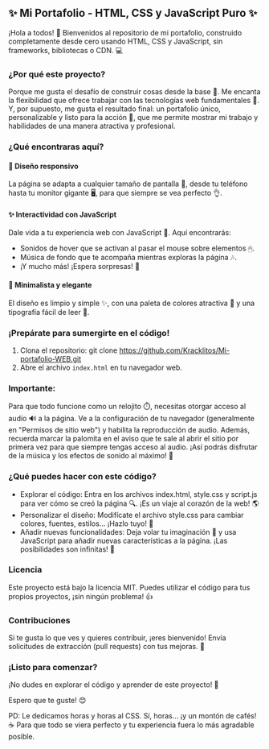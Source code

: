 ## ✨ Mi Portafolio - HTML, CSS y JavaScript Puro ✨

¡Hola a todos! 👋 Bienvenidos al repositorio de mi portafolio, construido completamente desde cero usando HTML, CSS y JavaScript, sin frameworks, bibliotecas o CDN. 💻

### ¿Por qué este proyecto?

Porque me gusta el desafío de construir cosas desde la base 💪. Me encanta la flexibilidad que ofrece trabajar con las tecnologías web fundamentales 🧠. Y, por supuesto, me gusta el resultado final: un portafolio único, personalizable y listo para la acción 🚀, que me permite mostrar mi trabajo y habilidades de una manera atractiva y profesional.

### ¿Qué encontraras aquí?

#### 🚀 Diseño responsivo

La página se adapta a cualquier tamaño de pantalla 📱, desde tu teléfono hasta tu monitor gigante 🖥, para que siempre se vea perfecto 👌. 

#### ✨ Interactividad con JavaScript

Dale vida a tu experiencia web con JavaScript 🤩. Aquí encontrarás:

* Sonidos de hover que se activan al pasar el mouse sobre elementos 🖱.
* Música de fondo que te acompaña mientras exploras la página 🎶.
* ¡Y mucho más! ¡Espera sorpresas! 🎉

#### 🎨 Minimalista y elegante

El diseño es limpio y simple ✨, con una paleta de colores atractiva 🎨 y una tipografía fácil de leer 📖. 

### ¡Prepárate para sumergirte en el código!

1. Clona el repositorio: git clone https://github.com/Kracklitos/Mi-portafolio-WEB.git
2. Abre el archivo `index.html` en tu navegador web.

### Importante:

Para que todo funcione como un relojito ⏱️, necesitas otorgar acceso al audio 🔊 a la página. Ve a la configuración de tu navegador (generalmente en "Permisos de sitio web") y habilita la reproducción de audio. Además, recuerda marcar la palomita en el aviso que te sale al abrir el sitio por primera vez para que siempre tengas acceso al audio. ¡Así podrás disfrutar de la música y los efectos de sonido al máximo! 🤩

### ¿Qué puedes hacer con este código?

* Explorar el código: Entra en los archivos index.html, style.css y script.js para ver cómo se creó la página 🔍. ¡Es un viaje al corazón de la web! 🌎
* Personalizar el diseño: Modifícate el archivo style.css para cambiar colores, fuentes, estilos... ¡Hazlo tuyo! 🎨
* Añadir nuevas funcionalidades: Deja volar tu imaginación 💭 y usa JavaScript para añadir nuevas características a la página. ¡Las posibilidades son infinitas! 💫

### Licencia

Este proyecto está bajo la licencia MIT. Puedes utilizar el código para tus propios proyectos, ¡sin ningún problema! 👍

### Contribuciones

Si te gusta lo que ves y quieres contribuir, ¡eres bienvenido! Envía solicitudes de extracción (pull requests) con tus mejoras. 🚀 

### ¡Listo para comenzar?

¡No dudes en explorar el código y aprender de este proyecto! 🤘 

Espero que te guste! 😊

PD: Le dedicamos horas y horas al CSS. Sí, horas... ¡y un montón de cafés! ☕️  Para que todo se viera perfecto y tu experiencia fuera lo más agradable posible.
